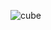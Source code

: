 ![cube](https://user-images.githubusercontent.com/38016639/160743420-e4859562-a47e-4f33-b7b1-9ec1daa9d9fd.gif)